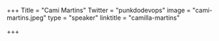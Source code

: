 +++
Title = "Cami Martins"
Twitter = "punkdodevops"
image = "cami-martins.jpeg"
type = "speaker"
linktitle = "camilla-martins"

+++


